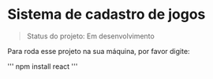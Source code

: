 # Sistema de cadastro de jogos 

> Status do projeto: Em desenvolvimento

Para roda esse projeto na sua máquina, por favor digite:

''' 
npm install react
'''
